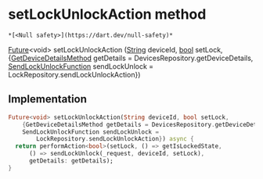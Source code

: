


# setLockUnlockAction method




    *[<Null safety>](https://dart.dev/null-safety)*




[Future](https://api.flutter.dev/flutter/dart-async/Future-class.html)&lt;void> setLockUnlockAction
([String](https://api.flutter.dev/flutter/dart-core/String-class.html) deviceId, [bool](https://api.flutter.dev/flutter/dart-core/bool-class.html) setLock, {[GetDeviceDetailsMethod](../../providers_device_provider/GetDeviceDetailsMethod.md) getDetails = DevicesRepository.getDeviceDetails, [SendLockUnlockFunction](../../providers_lock_provider/SendLockUnlockFunction.md) sendLockUnlock = LockRepository.sendLockUnlockAction})








## Implementation

```dart
Future<void> setLockUnlockAction(String deviceId, bool setLock,
    {GetDeviceDetailsMethod getDetails = DevicesRepository.getDeviceDetails,
    SendLockUnlockFunction sendLockUnlock =
        LockRepository.sendLockUnlockAction}) async {
  return performAction<bool>(setLock, () => getIsLockedState,
      () => sendLockUnlock(_request, deviceId, setLock),
      getDetails: getDetails);
}
```







